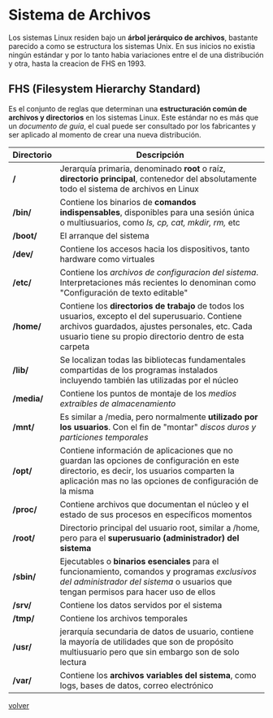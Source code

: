 # Sistema de Archivos

Los sistemas Linux residen bajo un __árbol jerárquico de archivos__, bastante parecido a como se estructura los sistemas Unix. En sus inicios no existia ningún estándar y por lo tanto habia variaciones entre el de una distribución y otra, hasta la creacion de FHS en 1993.



## FHS (Filesystem Hierarchy Standard)
 
Es el conjunto de reglas que determinan una __estructuración común de archivos y directorios__ en los sistemas Linux. Este estándar no es más que un _documento de guía_, el cual puede ser consultado por los fabricantes y ser aplicado al momento de crear una nueva distribución.


| Directorio | Descripción|
|--|--|
| __/__ |Jerarquía primaria, denominado __root__ o raíz, __directorio principal__, contenedor del absolutamente todo el sistema de archivos en Linux |
| __/bin/__|Contiene los binarios de __comandos indispensables__, disponibles para una sesión única o multiusuarios, como _ls, cp, cat, mkdir, rm,_ etc |
| __/boot/__|El arranque del sistema|
| __/dev/__|Contiene los accesos hacia los dispositivos, tanto hardware como virtuales |
| __/etc/__|Contiene los _archivos de configuracion del sistema_. Interpretaciones más recientes lo denominan como "Configuración de texto editable"|
| __/home/__|Contiene los __directorios de trabajo__ de todos los usuarios, excepto el del superusuario. Contiene archivos guardados, ajustes personales, etc. Cada usuario tiene su propio directorio dentro de esta carpeta|
| __/lib/__|Se localizan todas las bibliotecas fundamentales compartidas de los programas instalados incluyendo también las utilizadas por el núcleo|
| __/media/__|Contiene los puntos de montaje de los _medios extraíbles de almacenamiento_|
| __/mnt/__|Es similar a /media, pero normalmente __utilizado por los usuarios__. Con el fin de "montar" _discos duros y particiones temporales_|
| __/opt/__|Contiene información de aplicaciones que no guardan las opciones de configuración en este directorio, es decir, los usuarios comparten la aplicación mas no las opciones de configuración de la misma|
| __/proc/__|Contiene archivos que documentan el núcleo y el estado de sus procesos en específicos momentos|
| __/root/__| Directorio principal del usuario root, similar a /home, pero para el __superusuario (administrador) del sistema__|
| __/sbin/__|Ejecutables o __binarios esenciales__ para el funcionamiento, comandos y programas _exclusivos del administrador del sistema_ o usuarios que tengan permisos para hacer uso de ellos|
| __/srv/__|Contiene los datos servidos por el sistema|
| __/tmp/__|Contiene los archivos temporales|
| __/usr/__|jerarquía secundaria de datos de usuario, contiene la mayoría de utilidades que son de propósito multiusuario pero que sin embargo son de solo lectura |
| __/var/__|Contiene los __archivos variables del sistema__, como logs, bases de datos, correo electrónico|

[volver](../readme.md)